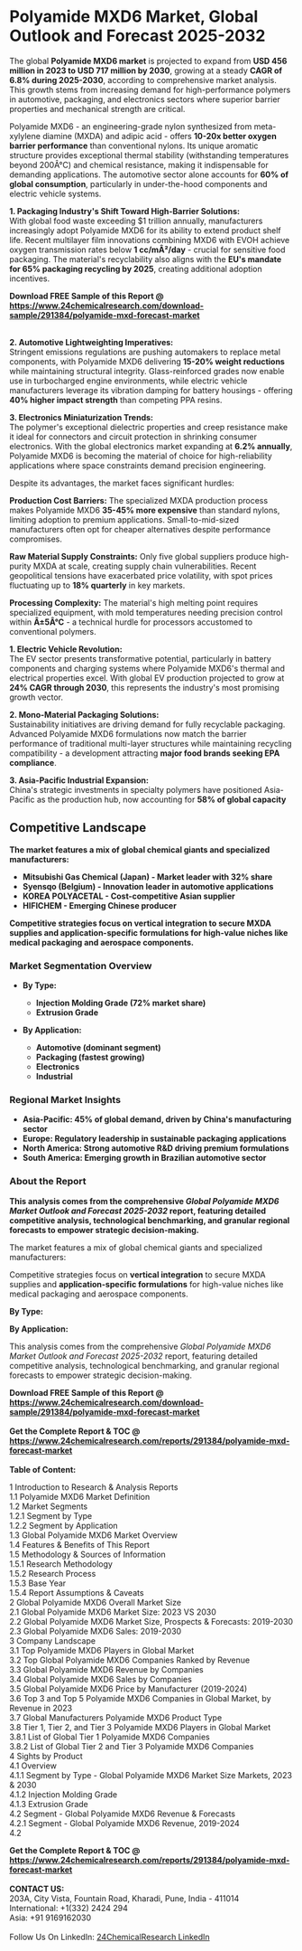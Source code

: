<h1>Polyamide MXD6 Market, Global Outlook and Forecast 2025-2032</h1><p>The global <strong>Polyamide MXD6 market</strong> is projected to expand from <strong>USD 456 million in 2023 to USD 717 million by 2030</strong>, growing at a steady <strong>CAGR of 6.8% during 2025-2030</strong>, according to comprehensive market analysis. This growth stems from increasing demand for high-performance polymers in automotive, packaging, and electronics sectors where superior barrier properties and mechanical strength are critical.</p><p>Polyamide MXD6 - an engineering-grade nylon synthesized from meta-xylylene diamine (MXDA) and adipic acid - offers <strong>10-20x better oxygen barrier performance</strong> than conventional nylons. Its unique aromatic structure provides exceptional thermal stability (withstanding temperatures beyond 200Â°C) and chemical resistance, making it indispensable for demanding applications. The automotive sector alone accounts for <strong>60% of global consumption</strong>, particularly in under-the-hood components and electric vehicle systems.</p><p><strong>1. Packaging Industry's Shift Toward High-Barrier Solutions:</strong><br>
With global food waste exceeding $1 trillion annually, manufacturers increasingly adopt Polyamide MXD6 for its ability to extend product shelf life. Recent multilayer film innovations combining MXD6 with EVOH achieve oxygen transmission rates below <strong>1 cc/mÂ²/day</strong> - crucial for sensitive food packaging. The material's recyclability also aligns with the <strong>EU's mandate for 65% packaging recycling by 2025</strong>, creating additional adoption incentives.</p><div><b>Download FREE Sample of this Report @ 
            <a href="https://www.24chemicalresearch.com/download-sample/291384/polyamide-mxd-forecast-market">
            https://www.24chemicalresearch.com/download-sample/291384/polyamide-mxd-forecast-market</a></b></div><br><p><strong>2. Automotive Lightweighting Imperatives:</strong><br>
Stringent emissions regulations are pushing automakers to replace metal components, with Polyamide MXD6 delivering <strong>15-20% weight reductions</strong> while maintaining structural integrity. Glass-reinforced grades now enable use in turbocharged engine environments, while electric vehicle manufacturers leverage its vibration damping for battery housings - offering <strong>40% higher impact strength</strong> than competing PPA resins.</p><p><strong>3. Electronics Miniaturization Trends:</strong><br>
The polymer's exceptional dielectric properties and creep resistance make it ideal for connectors and circuit protection in shrinking consumer electronics. With the global electronics market expanding at <strong>6.2% annually</strong>, Polyamide MXD6 is becoming the material of choice for high-reliability applications where space constraints demand precision engineering.</p><p>Despite its advantages, the market faces significant hurdles:</p><p><strong>Production Cost Barriers:</strong> The specialized MXDA production process makes Polyamide MXD6 <strong>35-45% more expensive</strong> than standard nylons, limiting adoption to premium applications. Small-to-mid-sized manufacturers often opt for cheaper alternatives despite performance compromises.</p><p><strong>Raw Material Supply Constraints:</strong> Only five global suppliers produce high-purity MXDA at scale, creating supply chain vulnerabilities. Recent geopolitical tensions have exacerbated price volatility, with spot prices fluctuating up to <strong>18% quarterly</strong> in key markets.</p><p><strong>Processing Complexity:</strong> The material's high melting point requires specialized equipment, with mold temperatures needing precision control within <strong>Â±5Â°C</strong> - a technical hurdle for processors accustomed to conventional polymers.</p><p><strong>1. Electric Vehicle Revolution:</strong><br>
The EV sector presents transformative potential, particularly in battery components and charging systems where Polyamide MXD6's thermal and electrical properties excel. With global EV production projected to grow at <strong>24% CAGR through 2030</strong>, this represents the industry's most promising growth vector.</p><p><strong>2. Mono-Material Packaging Solutions:</strong><br>
Sustainability initiatives are driving demand for fully recyclable packaging. Advanced Polyamide MXD6 formulations now match the barrier performance of traditional multi-layer structures while maintaining recycling compatibility - a development attracting <strong>major food brands seeking EPA compliance</strong>.</p><p><strong>3. Asia-Pacific Industrial Expansion:</strong><br>
China's strategic investments in specialty polymers have positioned Asia-Pacific as the production hub, now accounting for <strong>58% of global capacity

<h2><strong>Competitive Landscape</strong></h2>

<p>The market features a mix of global chemical giants and specialized manufacturers:</p>

<ul>
    <li><strong>Mitsubishi Gas Chemical</strong> (Japan) - Market leader with 32% share</li>
    <li><strong>Syensqo</strong> (Belgium) - Innovation leader in automotive applications</li>
    <li><strong>KOREA POLYACETAL</strong> - Cost-competitive Asian supplier</li>
    <li><strong>HIFICHEM</strong> - Emerging Chinese producer</li>
</ul>

<p>Competitive strategies focus on <strong>vertical integration</strong> to secure MXDA supplies and <strong>application-specific formulations</strong> for high-value niches like medical packaging and aerospace components.</p>

<h3>Market Segmentation Overview</h3>

<ul>
    <li>
    <p><strong>By Type:</strong></p>
    <ul>
        <li>Injection Molding Grade (72% market share)</li>
        <li>Extrusion Grade</li>
    </ul>
    </li>
    <li>
    <p><strong>By Application:</strong></p>
    <ul>
        <li>Automotive (dominant segment)</li>
        <li>Packaging (fastest growing)</li>
        <li>Electronics</li>
        <li>Industrial</li>
    </ul>
    </li>
</ul>

<h3>Regional Market Insights</h3>

<ul>
    <li><strong>Asia-Pacific:</strong> 45% of global demand, driven by China's manufacturing sector</li>
    <li><strong>Europe:</strong> Regulatory leadership in sustainable packaging applications</li>
    <li><strong>North America:</strong> Strong automotive R&amp;D driving premium formulations</li>
    <li><strong>South America:</strong> Emerging growth in Brazilian automotive sector</li>
</ul>

<h3>About the Report</h3>
<p>This analysis comes from the comprehensive <em>Global Polyamide MXD6 Market Outlook and Forecast 2025-2032</em> report, featuring detailed competitive analysis, technological benchmarking, and granular regional forecasts to empower strategic decision-making.</p>
</strong></p><p>The market features a mix of global chemical giants and specialized manufacturers:</p><p>Competitive strategies focus on <strong>vertical integration</strong> to secure MXDA supplies and <strong>application-specific formulations</strong> for high-value niches like medical packaging and aerospace components.</p><p><strong>By Type:</strong></p><p><strong>By Application:</strong></p><p>This analysis comes from the comprehensive <em>Global Polyamide MXD6 Market Outlook and Forecast 2025-2032</em> report, featuring detailed competitive analysis, technological benchmarking, and granular regional forecasts to empower strategic decision-making.</p><div><b>Download FREE Sample of this Report @ 
            <a href="https://www.24chemicalresearch.com/download-sample/291384/polyamide-mxd-forecast-market">
            https://www.24chemicalresearch.com/download-sample/291384/polyamide-mxd-forecast-market</a></b></div><br><div><b>Get the Complete Report & TOC @ 
            <a href="https://www.24chemicalresearch.com/reports/291384/polyamide-mxd-forecast-market">
            https://www.24chemicalresearch.com/reports/291384/polyamide-mxd-forecast-market</a></b></div><br>
            <b>Table of Content:</b><p>1 Introduction to Research & Analysis Reports<br />
 1.1 Polyamide MXD6 Market Definition<br />
 1.2 Market Segments<br />
 1.2.1 Segment by Type<br />
 1.2.2 Segment by Application<br />
 1.3 Global Polyamide MXD6 Market Overview<br />
 1.4 Features & Benefits of This Report<br />
 1.5 Methodology & Sources of Information<br />
 1.5.1 Research Methodology<br />
 1.5.2 Research Process<br />
 1.5.3 Base Year<br />
 1.5.4 Report Assumptions & Caveats<br />
2 Global Polyamide MXD6 Overall Market Size<br />
 2.1 Global Polyamide MXD6 Market Size: 2023 VS 2030<br />
 2.2 Global Polyamide MXD6 Market Size, Prospects & Forecasts: 2019-2030<br />
 2.3 Global Polyamide MXD6 Sales: 2019-2030<br />
3 Company Landscape<br />
 3.1 Top Polyamide MXD6 Players in Global Market<br />
 3.2 Top Global Polyamide MXD6 Companies Ranked by Revenue<br />
 3.3 Global Polyamide MXD6 Revenue by Companies<br />
 3.4 Global Polyamide MXD6 Sales by Companies<br />
 3.5 Global Polyamide MXD6 Price by Manufacturer (2019-2024)<br />
 3.6 Top 3 and Top 5 Polyamide MXD6 Companies in Global Market, by Revenue in 2023<br />
 3.7 Global Manufacturers Polyamide MXD6 Product Type<br />
 3.8 Tier 1, Tier 2, and Tier 3 Polyamide MXD6 Players in Global Market<br />
 3.8.1 List of Global Tier 1 Polyamide MXD6 Companies<br />
 3.8.2 List of Global Tier 2 and Tier 3 Polyamide MXD6 Companies<br />
4 Sights by Product<br />
 4.1 Overview<br />
 4.1.1 Segment by Type - Global Polyamide MXD6 Market Size Markets, 2023 & 2030<br />
 4.1.2 Injection Molding Grade<br />
 4.1.3 Extrusion Grade<br />
 4.2 Segment - Global Polyamide MXD6 Revenue & Forecasts<br />
 4.2.1 Segment - Global Polyamide MXD6 Revenue, 2019-2024<br />
 4.2</p><div><b>Get the Complete Report & TOC @ 
            <a href="https://www.24chemicalresearch.com/reports/291384/polyamide-mxd-forecast-market">
            https://www.24chemicalresearch.com/reports/291384/polyamide-mxd-forecast-market</a></b></div><br><b>CONTACT US:</b><br>
            203A, City Vista, Fountain Road, Kharadi, Pune, India - 411014<br>
            International: +1(332) 2424 294<br>
            Asia: +91 9169162030 <br><br>
            Follow Us On LinkedIn: <a href="https://www.linkedin.com/company/24chemicalresearch/">24ChemicalResearch LinkedIn</a>